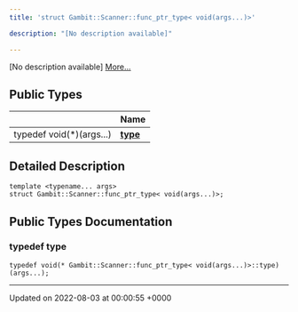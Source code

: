 ```yaml
---
title: 'struct Gambit::Scanner::func_ptr_type< void(args...)>'

description: "[No description available]"

---
```









[No description available] [More...](#detailed-description)

## Public Types

|                | Name           |
| -------------- | -------------- |
| typedef void(*)(args...) | **[type](/documentation/code/gambit_sphinx/classes/structgambit_1_1scanner_1_1func__ptr__type_3_01void_07args_8_8_8_08_4/#typedef-type)**  |

## Detailed Description

```
template <typename... args>
struct Gambit::Scanner::func_ptr_type< void(args...)>;
```

## Public Types Documentation

### typedef type

```
typedef void(* Gambit::Scanner::func_ptr_type< void(args...)>::type) (args...);
```


-------------------------------

Updated on 2022-08-03 at 00:00:55 +0000